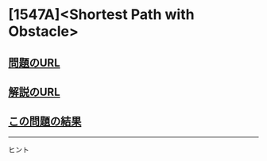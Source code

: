 # \[1547A\]\<Shortest Path with Obstacle\>

## [問題のURL](https://codeforces.com/problemset/problem/1547/A)

## [解説のURL](https://codeforces.com/blog/entry/92715)

## [この問題の結果](https://codeforces.com/contest/1547/status/A)

<!---- 「問題の結果の見方」
 PROBLEMS→問題番号一覧→回答者数→accepted＋言語をセレクトする 
 ---->

-----
ヒント
